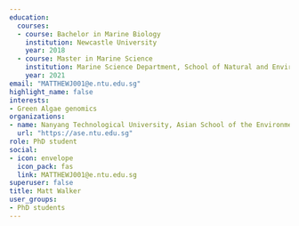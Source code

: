 ```yaml
---
education:
  courses:
  - course: Bachelor in Marine Biology
    institution: Newcastle University
    year: 2018
  - course: Master in Marine Science
    institution: Marine Science Department, School of Natural and Environmental Science, Newcastle University
    year: 2021
email: "MATTHEWJ001@e.ntu.edu.sg"
highlight_name: false
interests:
- Green Algae genomics
organizations:
- name: Nanyang Technological University, Asian School of the Environment
  url: "https://ase.ntu.edu.sg"
role: PhD student
social:
- icon: envelope
  icon_pack: fas
  link: MATTHEWJ001@e.ntu.edu.sg
superuser: false
title: Matt Walker
user_groups:
- PhD students
---
```


